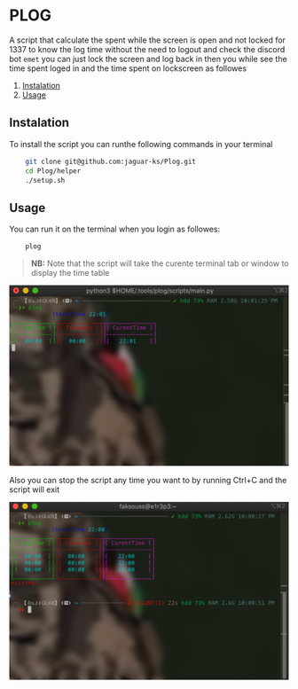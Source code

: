 # PLOG

A script that calculate the spent while the screen is open and not locked for 1337 to know the log time without the need to logout and check the discord bot `emet` you can just lock the screen and log back in then you while see the time spent loged in and the time spent on lockscreen as followes

1. [Instalation](#instalation)
1. [Usage](#usage)

## Instalation

To install the script you can runthe following commands in your terminal

```bash
    git clone git@github.com:jaguar-ks/Plog.git
    cd Plog/helper
    ./setup.sh
```

## Usage

You can run it on the terminal when you login as followes:

```bash
    plog
```

> **NB:** Note that the script will take the curente terminal tab or window to display the time table

![screen](./screenshot.png)

Also you can stop the script any time you want to by running Ctrl+C and the script will exit

![screen1](./screenshot1.png)
